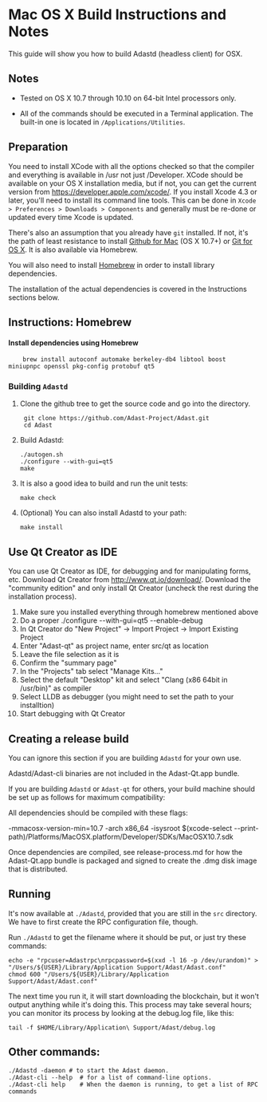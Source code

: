Mac OS X Build Instructions and Notes
====================================
This guide will show you how to build Adastd (headless client) for OSX.

Notes
-----

* Tested on OS X 10.7 through 10.10 on 64-bit Intel processors only.

* All of the commands should be executed in a Terminal application. The
built-in one is located in `/Applications/Utilities`.

Preparation
-----------

You need to install XCode with all the options checked so that the compiler
and everything is available in /usr not just /Developer. XCode should be
available on your OS X installation media, but if not, you can get the
current version from https://developer.apple.com/xcode/. If you install
Xcode 4.3 or later, you'll need to install its command line tools. This can
be done in `Xcode > Preferences > Downloads > Components` and generally must
be re-done or updated every time Xcode is updated.

There's also an assumption that you already have `git` installed. If
not, it's the path of least resistance to install [Github for Mac](https://mac.github.com/)
(OS X 10.7+) or
[Git for OS X](https://code.google.com/p/git-osx-installer/). It is also
available via Homebrew.

You will also need to install [Homebrew](http://brew.sh) in order to install library
dependencies.

The installation of the actual dependencies is covered in the Instructions
sections below.

Instructions: Homebrew
----------------------

#### Install dependencies using Homebrew

        brew install autoconf automake berkeley-db4 libtool boost miniupnpc openssl pkg-config protobuf qt5

### Building `Adastd`

1. Clone the github tree to get the source code and go into the directory.

        git clone https://github.com/Adast-Project/Adast.git
        cd Adast

2.  Build Adastd:

        ./autogen.sh
        ./configure --with-gui=qt5
        make

3.  It is also a good idea to build and run the unit tests:

        make check

4.  (Optional) You can also install Adastd to your path:

        make install

Use Qt Creator as IDE
------------------------
You can use Qt Creator as IDE, for debugging and for manipulating forms, etc.
Download Qt Creator from http://www.qt.io/download/. Download the "community edition" and only install Qt Creator (uncheck the rest during the installation process).

1. Make sure you installed everything through homebrew mentioned above
2. Do a proper ./configure --with-gui=qt5 --enable-debug
3. In Qt Creator do "New Project" -> Import Project -> Import Existing Project
4. Enter "Adast-qt" as project name, enter src/qt as location
5. Leave the file selection as it is
6. Confirm the "summary page"
7. In the "Projects" tab select "Manage Kits..."
8. Select the default "Desktop" kit and select "Clang (x86 64bit in /usr/bin)" as compiler
9. Select LLDB as debugger (you might need to set the path to your installtion)
10. Start debugging with Qt Creator

Creating a release build
------------------------
You can ignore this section if you are building `Adastd` for your own use.

Adastd/Adast-cli binaries are not included in the Adast-Qt.app bundle.

If you are building `Adastd` or `Adast-qt` for others, your build machine should be set up
as follows for maximum compatibility:

All dependencies should be compiled with these flags:

 -mmacosx-version-min=10.7
 -arch x86_64
 -isysroot $(xcode-select --print-path)/Platforms/MacOSX.platform/Developer/SDKs/MacOSX10.7.sdk

Once dependencies are compiled, see release-process.md for how the Adast-Qt.app
bundle is packaged and signed to create the .dmg disk image that is distributed.

Running
-------

It's now available at `./Adastd`, provided that you are still in the `src`
directory. We have to first create the RPC configuration file, though.

Run `./Adastd` to get the filename where it should be put, or just try these
commands:

    echo -e "rpcuser=Adastrpc\nrpcpassword=$(xxd -l 16 -p /dev/urandom)" > "/Users/${USER}/Library/Application Support/Adast/Adast.conf"
    chmod 600 "/Users/${USER}/Library/Application Support/Adast/Adast.conf"

The next time you run it, it will start downloading the blockchain, but it won't
output anything while it's doing this. This process may take several hours;
you can monitor its process by looking at the debug.log file, like this:

    tail -f $HOME/Library/Application\ Support/Adast/debug.log

Other commands:
-------

    ./Adastd -daemon # to start the Adast daemon.
    ./Adast-cli --help  # for a list of command-line options.
    ./Adast-cli help    # When the daemon is running, to get a list of RPC commands
